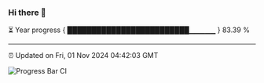 ### Hi there 👋

⏳ Year progress { █████████████████████████▁▁▁▁▁ } 83.39 %

---

⏰ Updated on Fri, 01 Nov 2024 04:42:03 GMT

![Progress Bar CI](https://github.com/IshwaranRudhara/GIT-ACTION/workflows/Progress%20Bar%20CI/badge.svg)
